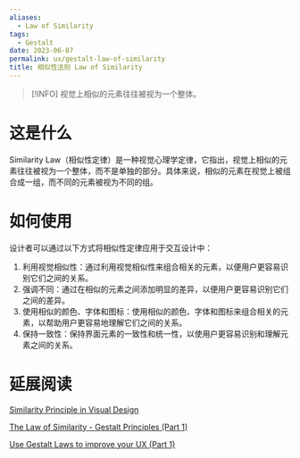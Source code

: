 ```yaml
---
aliases:
  - Law of Similarity
tags:
  - Gestalt
date: 2023-06-07
permalink: ux/gestalt-law-of-similarity
title: 相似性法则 Law of Similarity
---
```

> [!INFO] 视觉上相似的元素往往被视为一个整体。

# 这是什么

Similarity Law（相似性定律）是一种视觉心理学定律，它指出，视觉上相似的元素往往被视为一个整体，而不是单独的部分。具体来说，相似的元素在视觉上被组合成一组，而不同的元素被视为不同的组。

# 如何使用

设计者可以通过以下方式将相似性定律应用于交互设计中：

1. 利用视觉相似性：通过利用视觉相似性来组合相关的元素，以便用户更容易识别它们之间的关系。
2. 强调不同：通过在相似的元素之间添加明显的差异，以便用户更容易识别它们之间的差异。
3. 使用相似的颜色、字体和图标：使用相似的颜色、字体和图标来组合相关的元素，以帮助用户更容易地理解它们之间的关系。
4. 保持一致性：保持界面元素的一致性和统一性，以使用户更容易识别和理解元素之间的关系。

# 延展阅读

[Similarity Principle in Visual Design](https://www.nngroup.com/articles/gestalt-similarity/)

[The Law of Similarity - Gestalt Principles (Part 1)](https://www.interaction-design.org/literature/article/the-law-of-similarity-gestalt-principles-1)

[Use Gestalt Laws to improve your UX (Part 1)](http://blog.usabilla.com/gestalt-laws-start-with-thinking-basic/)